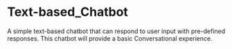 # Text-based_Chatbot
A simple text-based chatbot that can respond to user input with pre-defined responses. This chatbot will provide a basic Conversational experience.
